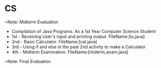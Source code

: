 # CS
~Note: Midterm Evaluation
- Compilation of Java Programs. As a 1st Year Computer Science Student
- 1st - Receiving User's input and printing output. FileName:[io.java]
- 2nd - Basic Calculator. FileName:[cal.java]
- 3rd - Using if and else in the past 2nd activity to make a Calculator
- 4th - Midterm Examination. FileName:[miderm_exam.java]

~Note: Final Evaluation